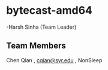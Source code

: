 bytecast-amd64
==============

-Harsh Sinha (Team Leader)

## Team Members ##

Chen Qian	, cqian@syr.edu	, NonSleep
